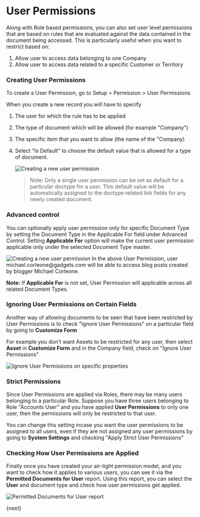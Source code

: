 <!-- add-breadcrumbs -->
# User Permissions

Along with Role based permissions, you can also set user level permissions that are based on rules that are evaluated against the data contained in the document being accessed. This is particularly useful when you want to restrict based on:

1. Allow user to access data belonging to one Company
2. Allow user to access data related to a specific Customer or Territory

### Creating User Permissions

To create a User Permission, go to Setup > Permission > User Permissions

When you create a new record you will have to specify

1. The user for which the rule has to be applied
2. The type of document which will be allowed (for example "Company")
3. The specific item that you want to allow (the name of the "Company)
4. Select "Is Default" to choose the default value that is allowed for a type of document.

    <img src="{{docs_base_url}}/assets/img/users-and-permissions/user-perms/new-user-permission.png" class="screenshot" alt="Creating a new user permission">

    >Note: Only a single user permission can be set as default for a particular doctype for a user. This default value will be automatically assigned to the doctype related link fields for any newly created document.

### Advanced control

You can optionally apply user permission only for specific Document Type by setting the Document Type in the Applicable For field under Advanced Control.
Setting **Applicable For** option will make the current user permission applicable only under the selected Document Type master.

<img src="{{docs_base_url}}/assets/img/users-and-permissions/user-perms/advanced-control.png" class="screenshot" alt="Creating a new user permission">
In the above User Permission, user michael.corleone@gadgets.com will be able to access blog posts created by blogger Michael Corleone.

**Note:** If **Applicable For** is not set, User Permission will applicable across all related Document Types.

### Ignoring User Permissions on Certain Fields

Another way of allowing documents to be seen that have been restricted by User Permissions is to check "Ignore User Permissions" on a particular field by going to **Customize Form**

For example you don't want Assets to be restricted for any user, then select **Asset** in **Customize Form** and in the Company field, check on "Ignore User Permissions"


<img src="{{docs_base_url}}/assets/img/users-and-permissions/user-perms/ignore-user-permissions.png" class="screenshot" alt="Ignore User Permissions on specific properties">


### Strict Permissions

Since User Permissions are applied via Roles, there may be many users belonging to a particular Role. Suppose you have three users belonging to Role "Accounts User" and you have applied **User Permissions** to only one user, then the permissions will only be restricted to that user.

You can change this setting incase you want the user permissions to be assigned to all users, even if they are not assigned any user permissions by going to **System Settings** and checking "Apply Strict User Permissions"

### Checking How User Permissions are Applied

Finally once you have created your air-tight permission model, and you want to check how it applies to various users, you can see it via the **Permitted Documents for User** report. Using this report, you can select the **User** and document type and check how user permissions get applied.

<img src="{{docs_base_url}}/assets/img/users-and-permissions/user-perms/permitted-documents.png" class="screenshot" alt="Permitted Documents for User report">

{next}